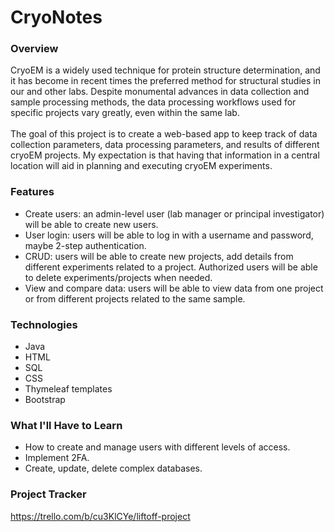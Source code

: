 CryoNotes
=============

### Overview
CryoEM is a widely used technique for protein structure determination, and it has become in recent times the preferred method for structural studies in our and other labs. Despite monumental advances in data collection and sample processing methods, the data processing workflows used for specific projects vary greatly, even within the same lab.
<br/>
<br/>
The goal of this project is to create a web-based app to keep track of data collection parameters, data processing parameters, and results of different cryoEM projects. My expectation is that having that information in a central location will aid in planning and executing cryoEM experiments.

### Features
* Create users: an admin-level user (lab manager or principal investigator) will be able to create new users.
* User login: users will be able to log in with a username and password, maybe 2-step authentication.
* CRUD: users will be able to create new projects, add details from different experiments related to a project. Authorized users will be able to delete experiments/projects when needed.
* View and compare data: users will be able to view data from one project or from different projects related to the same sample.
### Technologies
* Java
* HTML
* SQL
* CSS
* Thymeleaf templates
* Bootstrap
### What I'll Have to Learn
* How to create and manage users with different levels of access. 
* Implement 2FA. 
* Create, update, delete complex databases.
### Project Tracker
https://trello.com/b/cu3KlCYe/liftoff-project